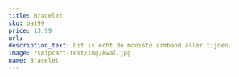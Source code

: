 ```yaml
---
title: Bracelet
sku: ba199
price: 13.99
url: 
description_text: Dit is echt de mooiste armband aller tijden.
image: /snipcart-test/img/kwal.jpg
name: Bracelet
---
```

